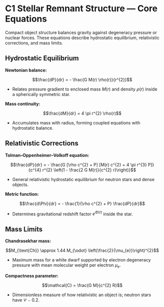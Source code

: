 # C1 Stellar Remnant Structure — Core Equations

Compact object structure balances gravity against degeneracy pressure or nuclear forces. These equations describe hydrostatic equilibrium, relativistic corrections, and mass limits.

## Hydrostatic Equilibrium
**Newtonian balance:**

$$\frac{dP}{dr} = - \frac{G M(r) \rho(r)}{r^{2}}$$

- Relates pressure gradient to enclosed mass $M(r)$ and density $\rho(r)$ inside a spherically symmetric star.

**Mass continuity:**

$$\frac{dM}{dr} = 4 \pi r^{2} \rho(r)$$

- Accumulates mass with radius, forming coupled equations with hydrostatic balance.

## Relativistic Corrections
**Tolman–Oppenheimer–Volkoff equation:**

$$\frac{dP}{dr} = - \frac{G [\rho c^{2} + P] [M(r) c^{2} + 4 \pi r^{3} P]}{c^{4} r^{2} \left(1 - \frac{2 G M(r)}{c^{2} r}\right)}$$

- General relativistic hydrostatic equilibrium for neutron stars and dense objects.

**Metric function:**

$$\frac{d\Phi}{dr} = - \frac{1}{\rho c^{2} + P} \frac{dP}{dr}$$

- Determines gravitational redshift factor $e^{\Phi(r)}$ inside the star.

## Mass Limits
**Chandrasekhar mass:**

$$M_{\text{Ch}} \approx 1.44 M_{\odot} \left(\frac{2}{\mu_{e}}\right)^{2}$$

- Maximum mass for a white dwarf supported by electron degeneracy pressure with mean molecular weight per electron $\mu_{e}$.

**Compactness parameter:**

$$\mathcal{C} = \frac{G M}{c^{2} R}$$

- Dimensionless measure of how relativistic an object is; neutron stars have $\mathcal{C} \sim 0.2$.
